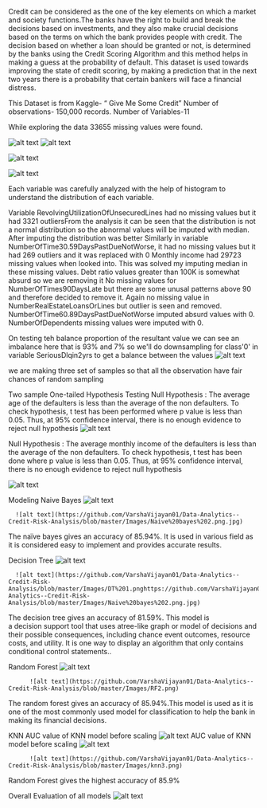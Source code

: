 Credit can be considered as the one of the key elements on which a market and society functions.The banks have the right to build and break the decisions based on investments, and they also make crucial decisions  based on the terms on which the bank provides people with credit. The decision based on whether a loan should be granted or not, is determined by the banks using the Credit Scoring Algorithm and this method helps in making a guess at the probability of default. This dataset is used towards improving the state of credit scoring,  by making a prediction that in the next two years there is a probability that certain bankers will face a financial distress.

This Dataset is from Kaggle- “ Give Me Some Credit”
Number of observations- 150,000 records.
Number of Variables-11 

While exploring the data 33655 missing values were found. 

![alt text](https://github.com/VarshaVijayan01/Data-Analytics--Credit-Risk-Analysis/blob/master/Images/Rplot.png)
![alt text](https://github.com/VarshaVijayan01/Data-Analytics--Credit-Risk-Analysis/blob/master/Images/Missing%202.png)


![alt text](https://github.com/VarshaVijayan01/Data-Analytics--Credit-Risk-Analysis/blob/master/Images/Overall%20%2001%20data%20exploration%20and%20cleaning.png)

![alt text](https://github.com/VarshaVijayan01/Data-Analytics--Credit-Risk-Analysis/blob/master/Images/Overall%20%2002%20data%20exploration%20and%20cleaning.png)

Each variable was carefully analyzed with the help of histogram to understand the distribution of each variable.

Variable RevolvingUtilizationOfUnsecuredLines had no missing values but it had 3321 outliersFrom the analysis it can be seen that the distribution is not a normal distribution so the abnormal values will be imputed with median. After imputing the distribution was better
Similarly in variable NumberOfTime30.59DaysPastDueNotWorse, it  had no missing values but it had 269 outliers and it was replaced with 0
Monthly income had 29723 missing values when looked into. This was solved my imputing median in these missing values.
Debt ratio values greater than 100K is somewhat absurd so we are removing it
No missing values for NumberOfTimes90DaysLate but there are some unusal patterns above 90 and therefore decided to remove it.
Again no missing value in NumberRealEstateLoansOrLines but outlier is seen and removed.
NumberOfTime60.89DaysPastDueNotWorse imputed absurd values with 0.
NumberOfDependents missing values were imputed with 0.

  On testing teh balance proportion of the resultant value we can see an imbalance here that is 93% and 7% so we'll do downsampling for class'0' in variable SeriousDlqin2yrs to get a balance between the values
  ![alt text](https://github.com/VarshaVijayan01/Data-Analytics--Credit-Risk-Analysis/blob/master/Images/Balance%20Testing.png)
  
we are making three set of samples so that all the observation have fair chances of random sampling
    
  Two sample One-tailed Hypothesis Testing
Null Hypothesis : The average age of the defaulters is less than the average of the non defaulters. 
To check hypothesis, t test has been performed where p value is less than 0.05. Thus, at 95% confidence interval, there is no enough evidence to reject null hypothesis
  ![alt text](https://github.com/VarshaVijayan01/Data-Analytics--Credit-Risk-Analysis/blob/master/Images/Hypothesis%201.png)

Null Hypothesis : The average monthly income of the defaulters is less than the average of the non defaulters. 
To check hypothesis, t test has been done where p value is less than 0.05. Thus, at 95% confidence interval, there is no enough evidence to reject null hypothesis

  ![alt text](https://github.com/VarshaVijayan01/Data-Analytics--Credit-Risk-Analysis/blob/master/Images/Hypothesis%202.png)
  
  
Modeling
Naive Bayes
    ![alt text](https://github.com/VarshaVijayan01/Data-Analytics--Credit-Risk-Analysis/blob/master/Images/Naive%20bayes%201.png)
  
      ![alt text](https://github.com/VarshaVijayan01/Data-Analytics--Credit-Risk-Analysis/blob/master/Images/Naive%20bayes%202.png.jpg)
      
The naïve bayes gives an accuracy of 85.94%. It is used in various field as it is considered easy to implement and provides accurate results.
  
Decision Tree
    ![alt text](https://github.com/VarshaVijayan01/Data-Analytics--Credit-Risk-Analysis/blob/master/Images/DT.png)
  
      ![alt text](https://github.com/VarshaVijayan01/Data-Analytics--Credit-Risk-Analysis/blob/master/Images/DT%201.pnghttps://github.com/VarshaVijayan01/Data-Analytics--Credit-Risk-Analysis/blob/master/Images/Naive%20bayes%202.png.jpg)
 
 The decision tree gives an accuracy of 81.59%.
This model is a decision support tool that uses atree-like graph or model of decisions and their possible consequences, including chance event outcomes, resource costs, and utility. It is one way to display an algorithm that only contains conditional control statements..

Random Forest
          ![alt text](https://github.com/VarshaVijayan01/Data-Analytics--Credit-Risk-Analysis/blob/master/Images/RF.png)

          ![alt text](https://github.com/VarshaVijayan01/Data-Analytics--Credit-Risk-Analysis/blob/master/Images/RF2.png)

The random forest gives an accuracy of 85.94%.This model is used as it is one of the most commonly used model for classification to help the bank in making its financial decisions.
          
KNN
AUC value of KNN model before scaling
          ![alt text](https://github.com/VarshaVijayan01/Data-Analytics--Credit-Risk-Analysis/blob/master/Images/knn1.png)
AUC value of KNN model before scaling
          ![alt text](https://github.com/VarshaVijayan01/Data-Analytics--Credit-Risk-Analysis/blob/master/Images/knn2.png)

          ![alt text](https://github.com/VarshaVijayan01/Data-Analytics--Credit-Risk-Analysis/blob/master/Images/knn3.png)
          
 Random Forest gives the highest accuracy of 85.9%
          
Overall Evaluation of all models
          ![alt text](https://github.com/VarshaVijayan01/Data-Analytics--Credit-Risk-Analysis/blob/master/Images/Evaluation.png)


